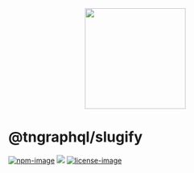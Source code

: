<div align="center">
  <img src="https://phantrungnguyen.com/63026323.png" width="200px">
</div>

# @tngraphql/slugify

[![npm-image]][npm-url] ![][typescript-image] [![license-image]][license-url]

[npm-image]: https://img.shields.io/npm/v/@tngraphql/slugify.svg?style=for-the-badge&logo=npm
[npm-url]: https://www.npmjs.com/package/@tngraphql/slugify

[typescript-image]: https://img.shields.io/badge/Typescript-294E80.svg?style=for-the-badge&logo=typescript

[license-url]: LICENSE.md
[license-image]: https://img.shields.io/npm/l/@tngraphql/slugify?style=for-the-badge
